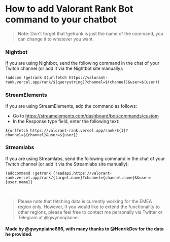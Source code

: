 # How to add Valorant Rank Bot command to your chatbot

> Note: Don't forget that !getrank is just the name of the command, you can change it to whatever you want.

### Nightbot
If you are using Nightbot, send the following command in the chat of your Twitch channel (or add it via the Nightbot site manually):
```
!addcom !getrank $(urlfetch https://valorant-rank.vercel.app/rank/$(querystring)?channel=$(channel)&user=$(user))
```

### StreamElements
If you are using StreamElements, add the command as follows:
- Go to https://streamelements.com/dashboard/bot/commands/custom
- In the Response type field, enter the following text:
```
${urlfetch https://valorant-rank.vercel.app/rank/${1}?channel=${channel}&user=${user}}
```


### Streamlabs
If you are using Streamlabs, send the following command in the chat of your Twitch channel (or add it via the Streamlabs site manually):
```
!addcommand !getrank {readapi.https://valorant-rank.vercel.app/rank/{target.name}?channel={channel.name}&&user={user.name}}
```
<br />

> Please note that fetching data is currently working for the EMEA region only.
> However, if you would like to extend the functionality to other regions, please feel free to contact me personally via Twitter or Telegram at @gwynnnplaine.

#### Made by @gwynplaine666, with many thanks to @HenrikDev for the data he provided.
